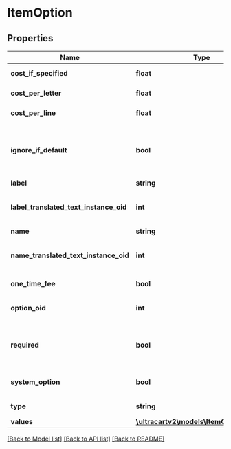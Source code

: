 # ItemOption

## Properties
Name | Type | Description | Notes
------------ | ------------- | ------------- | -------------
**cost_if_specified** | **float** | Cost if specified | [optional] 
**cost_per_letter** | **float** | Cost per letter | [optional] 
**cost_per_line** | **float** | Cost per line | [optional] 
**ignore_if_default** | **bool** | Ignore this option on the order if the default value is selected | [optional] 
**label** | **string** | Label | [optional] 
**label_translated_text_instance_oid** | **int** | Label translated text instance ID | [optional] 
**name** | **string** | Name | [optional] 
**name_translated_text_instance_oid** | **int** | Name translated text instance ID | [optional] 
**one_time_fee** | **bool** | One time fee | [optional] 
**option_oid** | **int** | Option object identifier | [optional] 
**required** | **bool** | True if the customer is required to specify an answer | [optional] 
**system_option** | **bool** | True if this is a system option | [optional] 
**type** | **string** | Type of option | [optional] 
**values** | [**\ultracartv2\models\ItemOptionValue[]**](ItemOptionValue.md) | Values | [optional] 

[[Back to Model list]](../README.md#documentation-for-models) [[Back to API list]](../README.md#documentation-for-api-endpoints) [[Back to README]](../README.md)


